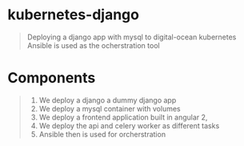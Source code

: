 # kubernetes-django
> Deploying a django app with mysql to digital-ocean kubernetes 
> Ansible is used as the ocherstration tool

# Components
> 1. We deploy a django a dummy django app
> 2. We deploy a mysql container with volumes
> 3. We deploy a frontend application built in angular 2,
> 4. We deploy the api and celery worker as different tasks
> 5. Ansible then is used for orcherstration
